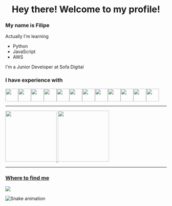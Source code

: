 <div> 
  <h1 align="center">Hey there! Welcome to my profile!</h1>
  <h3>My name is Filipe</h3>

  <p>Actually I'm learning</p>

  <ul>
    <li>Python</li>
    <li>JavaScript</li>
    <li>AWS</li>
  </ul>

  <p>I'm a Junior Developer at Sofa Digital</p>

  <h3>I have experience with</h3>

  <div style="display: flex;">
    <img src="https://cdn.jsdelivr.net/gh/devicons/devicon@latest/icons/javascript/javascript-original.svg" width="40" height="40" />
    <img src="https://cdn.jsdelivr.net/gh/devicons/devicon@latest/icons/react/react-original.svg" width="40" height="40" />
    <img src="https://cdn.jsdelivr.net/gh/devicons/devicon@latest/icons/typescript/typescript-original.svg" width="40" height="40" />
    <img src="https://cdn.jsdelivr.net/gh/devicons/devicon@latest/icons/python/python-original.svg" width="40" height="40" />
    <img src="https://cdn.jsdelivr.net/gh/devicons/devicon@latest/icons/django/django-plain-wordmark.svg" width="40" height="40" />
    <img src="https://cdn.jsdelivr.net/gh/devicons/devicon@latest/icons/djangorest/djangorest-line-wordmark.svg" width="40" height="40" />
    <img src="https://cdn.jsdelivr.net/gh/devicons/devicon@latest/icons/flask/flask-original.svg" width="40" height="40" />
    <img src="https://cdn.jsdelivr.net/gh/devicons/devicon@latest/icons/mysql/mysql-original.svg" width="40" height="40" />
    <img src="https://cdn.jsdelivr.net/gh/devicons/devicon@latest/icons/git/git-original.svg" width="40" height="40" />
    <img src="https://cdn.jsdelivr.net/gh/devicons/devicon@latest/icons/amazonwebservices/amazonwebservices-original-wordmark.svg" width="40" height="40" />
    <img src="https://cdn.jsdelivr.net/gh/devicons/devicon@latest/icons/insomnia/insomnia-original.svg" width="40" height="40" />
    <img src="https://cdn.jsdelivr.net/gh/devicons/devicon@latest/icons/bash/bash-original.svg" width="40" height="40" />
  </div>

  <hr/>

  <div>
    <a href="https://github.com/FilipeDervelan">
    <img loading="lazy" height="160em" src="https://github-readme-stats.vercel.app/api/top-langs/?username=FilipeDervelan&layout=compact&langs_count=7&theme=dracula"/>
    <img loading="lazy" height="160em" src="https://github-readme-stats.vercel.app/api?username=FilipeDervelan&show_icons=true&theme=dracula&include_all_commits=true&count_private=true"/>
  </div>
          
  <hr/>

  <h3>Where to find me</h3>
      
  <div>
    <a href="https://www.linkedin.com/in/filipedervelan/" target="_blank"><img src="https://img.shields.io/badge/LinkedIn-0077B5?style=for-the-badge&logo=linkedin&logoColor=white" /></a>
  </div>
</div>

![Snake animation](https://github.com/FilipeDervelan/FilipeDervelan/blob/output/github-contribution-grid-snake.svg)
